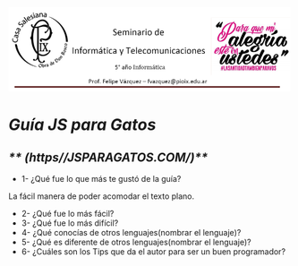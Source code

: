 ![GitHub Logo](Casa_Salesiana.png)

# _**Guía JS para Gatos**_
## _**    (https//JSPARAGATOS.COM/)**_

* 1- ¿Qué fue lo que más te gustó de la guía?

La fácil manera de poder acomodar el texto plano. 
* 2- ¿Qué fue lo más fácil?
* 3- ¿Qué fue lo más difícil?
* 4- ¿Qué conocías de otros lenguajes(nombrar el lenguaje)?
* 5- ¿Qué es diferente de otros lenguajes(nombrar el lenguaje)?
* 6- ¿Cuáles son los Tips que da el autor para ser un buen programador?



